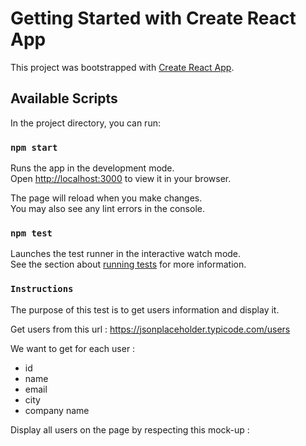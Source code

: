 # Getting Started with Create React App

This project was bootstrapped with [Create React App](https://github.com/facebook/create-react-app).

## Available Scripts

In the project directory, you can run:

### `npm start`

Runs the app in the development mode.\
Open [http://localhost:3000](http://localhost:3000) to view it in your browser.

The page will reload when you make changes.\
You may also see any lint errors in the console.

### `npm test`

Launches the test runner in the interactive watch mode.\
See the section about [running tests](https://facebook.github.io/create-react-app/docs/running-tests) for more information.

### `Instructions`

The purpose of this test is to get users information and display it.

Get users from this url : https://jsonplaceholder.typicode.com/users

We want to get for each user :

- id
- name
- email
- city
- company name

Display all users on the page by respecting this mock-up : 
